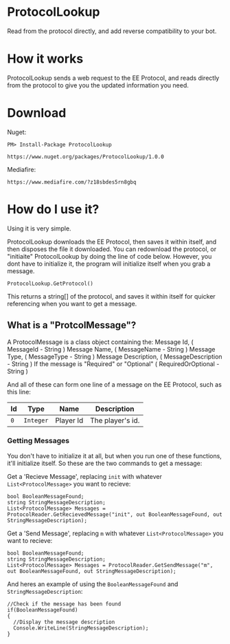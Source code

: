 # ProtocolLookup
Read from the protocol directly, and add reverse compatibility to your bot.

# How it works
ProtocolLookup sends a web request to the EE Protocol, and reads directly from the protocol to give you the updated information you need.

# Download
Nuget:

`PM> Install-Package ProtocolLookup`

`https://www.nuget.org/packages/ProtocolLookup/1.0.0`

Mediafire:

`https://www.mediafire.com/?z18sbdes5rn8gbq`

# How do I use it?
Using it is very simple.

ProtocolLookup downloads the EE Protocol, then saves it within itself, and then disposes the file it downloaded. You can redownload the protocol, or "initiaite" ProtocolLookup by doing the line of code below. However, you dont have to initialize it, the program will initialize itself when you grab a message.

`ProtocolLookup.GetProtocol()`

This returns a string[] of the protocol, and saves it within itself for quicker referencing when you want to get a message.

## What is a "ProtcolMessage"?
A ProtocolMessage is a class object containing the:
Message Id, ( MessageId - String )
Message Name, ( MessageName - String )
Message Type, ( MessageType - String )
Message Description, ( MessageDescription - String )
If the message is "Required" or "Optional" ( RequiredOrOptional - String )

And all of these can form one line of a message on the EE Protocol, such as this line:

| Id  | Type      | Name      | Description
| --- | ----      | ----      | -----------
| `0` | `Integer` | Player Id | The player's id.

### Getting Messages
You don't have to initialize it at all, but when you run one of these functions, it'll initialize itself. So these are the two commands to get a message:

Get a 'Recieve Message', replacing `init` with whatever `List<ProtocolMessage>` you want to recieve:

```
bool BooleanMessageFound;
string StringMessageDescription;
List<ProtocolMessage> Messages = ProtocolReader.GetRecievedMessage("init", out BooleanMessageFound, out StringMessageDescription);
```

Get a 'Send Message', replacing `m` with whatever `List<ProtocolMessage>` you want to recieve:

```
bool BooleanMessageFound;
string StringMessageDescription;
List<ProtocolMessage> Messages = ProtocolReader.GetSendMessage("m", out BooleanMessageFound, out StringMessageDescription);
```

And heres an example of using the `BooleanMessageFound` and `StringMessageDescription`:

```
//Check if the message has been found
if(BooleanMessageFound)
{
  //Display the message description
  Console.WriteLine(StringMessageDescription);
}
```
